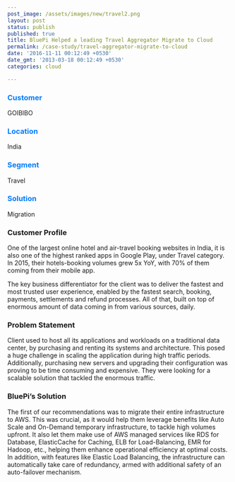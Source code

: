 ```yaml
---
post_image: /assets/images/new/travel2.png 
layout: post 
status: publish 
published: true 
title: BluePi Helped a leading Travel Aggregator Migrate to Cloud 
permalink: /case-study/travel-aggregator-migrate-to-cloud
date: '2016-11-11 00:12:49 +0530' 
date_gmt: '2013-03-18 00:12:49 +0530' 
categories: cloud

---
```


<div class="row"> 
<div class="col-lg-4">
     <div class="top-class-detail">
        <div class="row align-item-center">
           <div class="col-lg-12">
             <div class="case_top_box">
               <h3 style="color:#007bff;">Customer </h3>
               <p>GOIBIBO</p>
              </div>
            </div>
            <div class="col-lg-12">
             <div class="case_top_box">
               <h3 style="color:#007bff;">Location</h3>
               <p>India</p>
              </div>
            </div>
            <div class="col-lg-12">
             <div class="case_top_box">
               <h3 style="color:#007bff;">Segment</h3>
               <p>Travel</p>
              </div>
            </div>
            <div class="col-lg-12">
             <div class="case_top_box">
               <h3 style="color:#007bff;"> Solution </h3>
               <p>Migration</p>
              </div>
            </div>
         </div>
      </div>
    </div>
<div class="col-lg-8" markdown="1">

### Customer Profile 
One of the largest online hotel and air-travel booking websites in India, it is also one of the highest ranked apps in Google Play, under Travel category. In 2015, their hotels-booking volumes grew 5x YoY, with 70% of them coming from their mobile app.

The key business differentiator for the client was to deliver the fastest and most trusted user experience, enabled by the fastest search, booking, payments, settlements and refund processes. All of that, built on top of enormous amount of data coming in from various sources, daily.

### Problem Statement 
Client used to host all its applications and workloads on a traditional data center, by purchasing and renting its systems and architecture. This posed a huge challenge in scaling the application during high traffic periods. Additionally, purchasing new servers and upgrading their configuration was proving to be time consuming and expensive. They were looking for a scalable solution that tackled the enormous traffic.

###  BluePi’s Solution 
The first of our recommendations was to migrate their entire infrastructure to AWS. This was crucial, as it would help them leverage benefits like Auto Scale and On-Demand temporary infrastructure, to tackle high volumes upfront. It also let them make use of AWS managed services like RDS for Database, ElasticCache for Caching, ELB for Load-Balancing, EMR for Hadoop, etc., helping them enhance operational efficiency at optimal costs. In addition, with features like Elastic Load Balancing, the infrastructure can automatically take care of redundancy, armed with additional safety of an auto-failover mechanism.
</div>
</div>